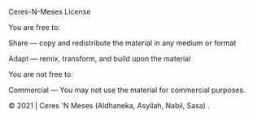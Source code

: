 Ceres-N-Meses License

You are free to:

  
Share — copy and redistribute the material in any medium or format

  
Adapt — remix, transform, and build upon the material

You are not free to:

  
Commercial — You may not use the material for commercial purposes.

©️ 2021 | Ceres 'N Meses (Aldhaneka, Asyilah, Nabil, Sasa) .
